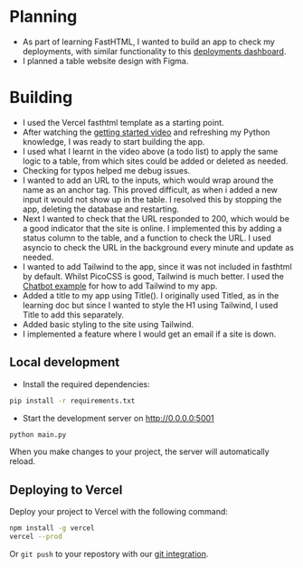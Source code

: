 # Planning

- As part of learning FastHTML, I wanted to build an app to check my deployments, with similar functionality to this [deployments dashboard](https://jamesdiffeycoding-pythonlivedashboard.vercel.app/).
- I planned a table website design with Figma.

# Building

- I used the Vercel fasthtml template as a starting point.
- After watching the [getting started video](https://www.youtube.com/watch?v=Auqrm7WFc0I) and refreshing my Python knowledge, I was ready to start building the app.
- I used what I learnt in the video above (a todo list) to apply the same logic to a table, from which sites could be added or deleted as needed.
- Checking for typos helped me debug issues.
- I wanted to add an URL to the inputs, which would wrap around the name as an anchor tag. This proved difficult, as when i added a new input it would not show up in the table. I resolved this by stopping the app, deleting the database and restarting.
- Next I wanted to check that the URL responded to 200, which would be a good indicator that the site is online. I implemented this by adding a status column to the table, and a function to check the URL. I used asyncio to check the URL in the background every minute and update as needed.
- I wanted to add Tailwind to the app, since it was not included in fasthtml by default. Whilst PicoCSS is good, Tailwind is much better. I used the [Chatbot example](https://github.com/AnswerDotAI/fasthtml-example/blob/main/02_chatbot/basic.py) for how to add Tailwind to my app.
- Added a title to my app using Title(). I originally used Titled, as in the learning doc but since I wanted to style the H1 using Tailwind, I used Title to add this separately.
- Added basic styling to the site using Tailwind.
- I implemented a feature where I would get an email if a site is down.

## Local development

- Install the required dependencies:

```bash
pip install -r requirements.txt
```

- Start the development server on http://0.0.0.0:5001

```bash
python main.py
```

When you make changes to your project, the server will automatically reload.

## Deploying to Vercel

Deploy your project to Vercel with the following command:

```bash
npm install -g vercel
vercel --prod
```

Or `git push` to your repostory with our [git integration](https://vercel.com/docs/deployments/git).
